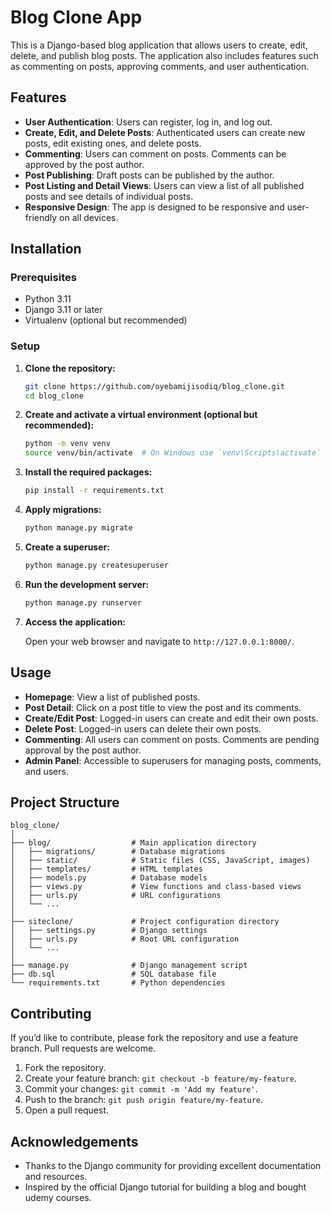 # Blog Clone App

This is a Django-based blog application that allows users to create, edit, delete, and publish blog posts. The application also includes features such as commenting on posts, approving comments, and user authentication.

## Features

- **User Authentication**: Users can register, log in, and log out.
- **Create, Edit, and Delete Posts**: Authenticated users can create new posts, edit existing ones, and delete posts.
- **Commenting**: Users can comment on posts. Comments can be approved by the post author.
- **Post Publishing**: Draft posts can be published by the author.
- **Post Listing and Detail Views**: Users can view a list of all published posts and see details of individual posts.
- **Responsive Design**: The app is designed to be responsive and user-friendly on all devices.

## Installation

### Prerequisites

- Python 3.11
- Django 3.11 or later
- Virtualenv (optional but recommended)

### Setup

1. **Clone the repository:**

   ```bash
   git clone https://github.com/oyebamijisodiq/blog_clone.git
   cd blog_clone
   ```

2. **Create and activate a virtual environment (optional but recommended):**

   ```bash
   python -m venv venv
   source venv/bin/activate  # On Windows use `venv\Scripts\activate`
   ```

3. **Install the required packages:**

   ```bash
   pip install -r requirements.txt
   ```

4. **Apply migrations:**

   ```bash
   python manage.py migrate
   ```

5. **Create a superuser:**

   ```bash
   python manage.py createsuperuser
   ```

6. **Run the development server:**

   ```bash
   python manage.py runserver
   ```

7. **Access the application:**

   Open your web browser and navigate to `http://127.0.0.1:8000/`.

## Usage

- **Homepage**: View a list of published posts.
- **Post Detail**: Click on a post title to view the post and its comments.
- **Create/Edit Post**: Logged-in users can create and edit their own posts.
- **Delete Post**: Logged-in users can delete their own posts.
- **Commenting**: All users can comment on posts. Comments are pending approval by the post author.
- **Admin Panel**: Accessible to superusers for managing posts, comments, and users.

## Project Structure

```
blog_clone/
│
├── blog/                  # Main application directory
│   ├── migrations/        # Database migrations
│   ├── static/            # Static files (CSS, JavaScript, images)
│   ├── templates/         # HTML templates
│   ├── models.py          # Database models
│   ├── views.py           # View functions and class-based views
│   ├── urls.py            # URL configurations
│   └── ...
│
├── siteclone/             # Project configuration directory
│   ├── settings.py        # Django settings
│   ├── urls.py            # Root URL configuration
│   └── ...
│
├── manage.py              # Django management script
├── db.sql                 # SQL database file
└── requirements.txt       # Python dependencies
```

## Contributing

If you’d like to contribute, please fork the repository and use a feature branch. Pull requests are welcome.

1. Fork the repository.
2. Create your feature branch: `git checkout -b feature/my-feature`.
3. Commit your changes: `git commit -m 'Add my feature'`.
4. Push to the branch: `git push origin feature/my-feature`.
5. Open a pull request.


## Acknowledgements

- Thanks to the Django community for providing excellent documentation and resources.
- Inspired by the official Django tutorial for building a blog and bought udemy courses.

